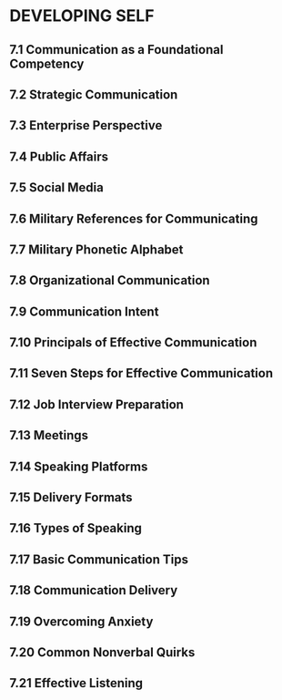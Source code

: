 # DEVELOPING SELF

## 7.1 Communication as a Foundational Competency

## 7.2 Strategic Communication

## 7.3 Enterprise Perspective

## 7.4 Public Affairs

## 7.5 Social Media

## 7.6 Military References for Communicating

## 7.7 Military Phonetic Alphabet

## 7.8 Organizational Communication

## 7.9 Communication Intent

## 7.10 Principals of Effective Communication

## 7.11 Seven Steps for Effective Communication 

## 7.12 Job Interview Preparation

## 7.13 Meetings

## 7.14 Speaking Platforms

## 7.15 Delivery Formats

## 7.16 Types of Speaking

## 7.17 Basic Communication Tips

## 7.18 Communication Delivery

## 7.19 Overcoming Anxiety

## 7.20 Common Nonverbal Quirks

## 7.21 Effective Listening

